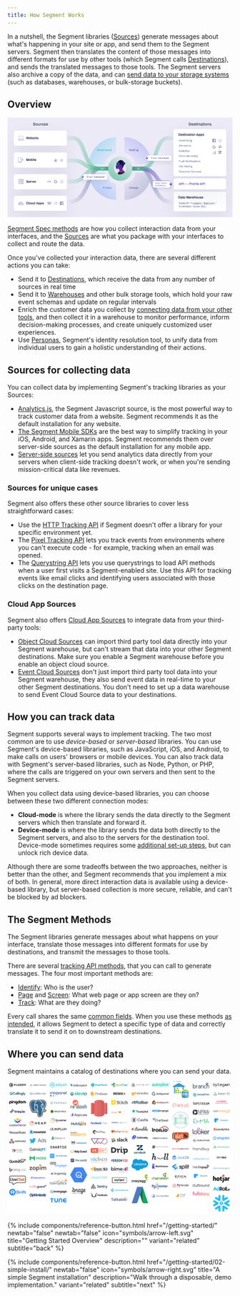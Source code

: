 ```yaml
---
title: How Segment Works
---
```


In a nutshell, the Segment libraries ([Sources](/docs/connections/sources/catalog/)) generate messages about what's happening in your site or app, and send them to the Segment servers. Segment then translates the content of those messages into different formats for use by other tools (which Segment calls [Destinations](/docs/connections/destinations/)), and sends the translated messages to those tools. The Segment servers also archive a copy of the data, and can [send data to your storage systems](/docs/connections/storage/) (such as databases, warehouses, or bulk-storage buckets).


## Overview

![](images/subwaymap-2.png)

[Segment Spec methods](/docs/connections/spec/) are how you collect interaction data from your interfaces, and the [Sources](/docs/connections/sources/) are what you package with your interfaces to collect and route the data.

Once you've collected your interaction data, there are several different actions you can take:
- Send it to [Destinations](/docs/connections/destinations/), which receive the data from any number of sources in real time
- Send it to [Warehouses](/docs/connections/storage/) and other bulk storage tools, which hold your raw event schemas and update on regular intervals
- Enrich the customer data you collect by [connecting data from your other tools](/docs/connections/sources/catalog/#cloud-apps), and then collect it in a warehouse to monitor performance, inform decision-making processes, and create uniquely customized user experiences.
- Use [Personas](/docs/personas/), Segment's identity resolution tool, to unify data from individual users to gain a holistic understanding of their actions.


## Sources for collecting data

You can collect data by implementing Segment's tracking libraries as your Sources:
- [Analytics.js](/docs/connections/sources/catalog/libraries/website/javascript/), the Segment Javascript source, is the most powerful way to track customer data from a website. Segment recommends it as the default installation for any website.
- [The Segment Mobile SDKs](/docs/connections/sources/catalog/#mobile) are the best way to simplify tracking in your iOS, Android, and Xamarin apps. Segment recommends them over server-side sources as the default installation for any mobile app.
- [Server-side sources](/docs/connections/sources/catalog/#server) let you send analytics data directly from your servers when client-side tracking doesn't work, or when you're sending mission-critical data like revenues.

### Sources for unique cases
Segment also offers these other source libraries to cover less straightforward cases:

- Use the [HTTP Tracking API](/docs/connections/sources/catalog/libraries/server/http-api/) if Segment doesn't offer a library for your specific environment yet.
- The [Pixel Tracking API](/docs/connections/sources/catalog/libraries/server/pixel-tracking-api/) lets you track events from environments where you can't execute code - for example, tracking when an email was opened.
- The [Querystring API](/docs/connections/sources/catalog/libraries/website/javascript/querystring/) lets you use querystrings to load API methods when a user first visits a Segment-enabled site. Use this API for tracking events like email clicks and identifying users associated with those clicks on the destination page.

### Cloud App Sources
Segment also offers [Cloud App Sources](/docs/connections/sources/about-cloud-sources/) to integrate data from your third-party tools:

- [Object Cloud Sources](/docs/connections/sources/about-cloud-sources/#event-cloud-app-sources) can import third party tool data directly into your Segment warehouse, but can't stream that data into your other Segment destinations. Make sure you enable a Segment warehouse before you enable an object cloud source.
- [Event Cloud Sources](/docs/connections/sources/about-cloud-sources/#object-cloud-app-sources) don't just import third party tool data into your Segment warehouse, they also send event data in real-time to your other Segment destinations. You don't need to set up a data warehouse to send Event Cloud Source data to your destinations.

## How you can track data

Segment supports several ways to implement tracking. The two most common are to use _device-based_ or _server-based_ libraries. You can use Segment's device-based libraries, such as JavaScript, iOS, and Android, to make calls on users' browsers or mobile devices. You can also track data with Segment's server-based libraries, such as Node, Python, or PHP, where the calls are triggered on your own servers and then sent to the Segment servers.

When you collect data using device-based libraries, you can choose between these two different connection modes:
* **Cloud-mode** is where the library sends the data directly to the Segment servers which then translate and forward it.
* **Device-mode** is where the library sends the data both directly to the Segment servers, and also to the servers for the destination tool. Device-mode sometimes requires some [additional set-up steps](/docs/connections/sources/mobile_guide/), but can unlock rich device data.

Although there are some tradeoffs between the two approaches, neither is better than the other, and Segment recommends that you implement a mix of both. In general, more direct interaction data is available using a device-based library, but server-based collection is more secure, reliable, and can't be blocked by ad blockers.

<!-- Here's a handy flow chart to help with the client-side/server-side decision:

TODO: Image removed, didn't work with formatting. need a better version of this flowchart or else to just omit?-->


## The Segment Methods

The Segment libraries generate messages about what happens on your interface, translate those messages into different formats for use by destinations, and transmit the messages to those tools.

There are several [tracking API methods](/docs/connections/spec/), that you can call to generate messages. The four most important methods are:
  - [Identify](/docs/connections/spec/identify/): Who is the user?
  - [Page](/docs/connections/spec/page/) and [Screen](/docs/connections/spec/screen/): What web page or app screen are they on?
  - [Track](/docs/connections/spec/track/): What are they doing?

Every call shares the same [common fields](/docs/connections/spec/common/). When you use these methods [as intended](/docs/connections/spec/best-practices-identify/), it allows Segment to detect a specific type of data and correctly translate it to send it on to downstream destinations.


## Where you can send data

Segment maintains a catalog of destinations where you can send your data.

<!--TODO: big list o' destinations image (programmatically update?) should go here-->

![](images/dests_grid.png)


<div class="double">
  {% include components/reference-button.html href="/getting-started/" newtab="false" newtab="false" icon="symbols/arrow-left.svg" title="Getting Started Overview" description="" variant="related" subtitle="back" %}

  {% include components/reference-button.html  href="/getting-started/02-simple-install/" newtab="false" icon="symbols/arrow-right.svg" title="A simple Segment installation" description="Walk through a disposable, demo implementation." variant="related" subtitle="next" %}
</div>
